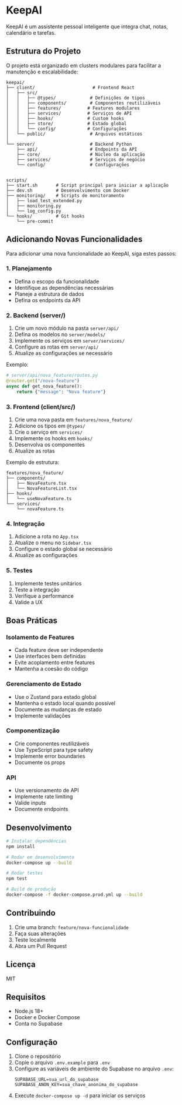 # KeepAI

KeepAI é um assistente pessoal inteligente que integra chat, notas, calendário e tarefas.

## Estrutura do Projeto

O projeto está organizado em clusters modulares para facilitar a manutenção e escalabilidade:

```
keepai/
├── client/                      # Frontend React
│   ├── src/
│   │   ├── @types/             # Definições de tipos
│   │   ├── components/         # Componentes reutilizáveis
│   │   ├── features/          # Features modulares
│   │   ├── services/          # Serviços de API
│   │   ├── hooks/             # Custom hooks
│   │   ├── store/             # Estado global
│   │   └── config/            # Configurações
│   └── public/                 # Arquivos estáticos
│
└── server/                     # Backend Python
    ├── api/                    # Endpoints da API
    ├── core/                   # Núcleo da aplicação
    ├── services/               # Serviços de negócio
    └── config/                 # Configurações


scripts/
├── start.sh       # Script principal para iniciar a aplicação
├── dev.sh         # Desenvolvimento com Docker
├── monitoring/    # Scripts de monitoramento
│   ├── load_test_extended.py
│   ├── monitoring.py
│   └── log_config.py
└── hooks/         # Git hooks
    └── pre-commit

```

## Adicionando Novas Funcionalidades

Para adicionar uma nova funcionalidade ao KeepAI, siga estes passos:

### 1. Planejamento

- Defina o escopo da funcionalidade
- Identifique as dependências necessárias
- Planeje a estrutura de dados
- Defina os endpoints da API

### 2. Backend (server/)

1. Crie um novo módulo na pasta `server/api/`
2. Defina os modelos no `server/models/`
3. Implemente os serviços em `server/services/`
4. Configure as rotas em `server/api/`
5. Atualize as configurações se necessário

Exemplo:

```python
# server/api/nova_feature/routes.py
@router.get("/nova-feature")
async def get_nova_feature():
    return {"message": "Nova feature"}
```

### 3. Frontend (client/src/)

1. Crie uma nova pasta em `features/nova_feature/`
2. Adicione os tipos em `@types/`
3. Crie o serviço em `services/`
4. Implemente os hooks em `hooks/`
5. Desenvolva os componentes
6. Atualize as rotas

Exemplo de estrutura:

```
features/nova_feature/
├── components/
│   ├── NovaFeature.tsx
│   └── NovaFeatureList.tsx
├── hooks/
│   └── useNovaFeature.ts
└── services/
    └── novaFeature.ts
```

### 4. Integração

1. Adicione a rota no `App.tsx`
2. Atualize o menu no `Sidebar.tsx`
3. Configure o estado global se necessário
4. Atualize as configurações

### 5. Testes

1. Implemente testes unitários
2. Teste a integração
3. Verifique a performance
4. Valide a UX

## Boas Práticas

### Isolamento de Features

- Cada feature deve ser independente
- Use interfaces bem definidas
- Evite acoplamento entre features
- Mantenha a coesão do código

### Gerenciamento de Estado

- Use o Zustand para estado global
- Mantenha o estado local quando possível
- Documente as mudanças de estado
- Implemente validações

### Componentização

- Crie componentes reutilizáveis
- Use TypeScript para type safety
- Implemente error boundaries
- Documente os props

### API

- Use versionamento de API
- Implemente rate limiting
- Valide inputs
- Documente endpoints

## Desenvolvimento

```bash
# Instalar dependências
npm install

# Rodar em desenvolvimento
docker-compose up --build

# Rodar testes
npm test

# Build de produção
docker-compose -f docker-compose.prod.yml up --build
```

## Contribuindo

1. Crie uma branch: `feature/nova-funcionalidade`
2. Faça suas alterações
3. Teste localmente
4. Abra um Pull Request

## Licença

MIT

## Requisitos

- Node.js 18+
- Docker e Docker Compose
- Conta no Supabase

## Configuração

1. Clone o repositório
2. Copie o arquivo `.env.example` para `.env`
3. Configure as variáveis de ambiente do Supabase no arquivo `.env`:
   ```
   SUPABASE_URL=sua_url_do_supabase
   SUPABASE_ANON_KEY=sua_chave_anonima_do_supabase
   ```
4. Execute `docker-compose up -d` para iniciar os serviços
